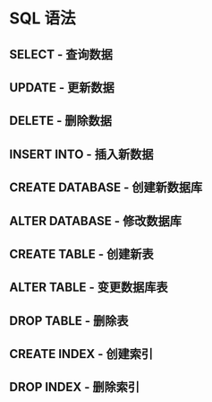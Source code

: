 # SQL 语法

## SELECT - 查询数据
## UPDATE - 更新数据
## DELETE - 删除数据
## INSERT INTO - 插入新数据
## CREATE DATABASE - 创建新数据库
## ALTER DATABASE - 修改数据库
## CREATE TABLE - 创建新表
## ALTER TABLE - 变更数据库表
## DROP TABLE - 删除表
## CREATE INDEX - 创建索引
## DROP INDEX - 删除索引